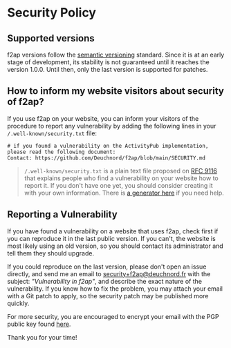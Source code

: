 # Security Policy

## Supported versions

f2ap versions follow the [semantic versioning](https://semver.org) standard.
Since it is at an early stage of development, its stability is not guaranteed until it reaches the version 1.0.0.
Until then, only the last version is supported for patches.

## How to inform my website visitors about security of f2ap?

If you use f2ap on your website, you can inform your visitors of the procedure to report any vulnerability by adding the following lines in your `/.well-known/security.txt` file:

```
# if you found a vulnerability on the ActivityPub implementation, please read the following document:
Contact: https://github.com/Deuchnord/f2ap/blob/main/SECURITY.md
```

> `/.well-known/security.txt` is a plain text file proposed on [RFC 9116](https://www.rfc-editor.org/rfc/rfc9116) that explains people who find a vulnerability on your website how to report it.
> If you don't have one yet, you should consider creating it with your own information.
> There is [a generator here](https://securitytxt.org) if you need help.

## Reporting a Vulnerability

If you have found a vulnerability on a website that uses f2ap, check first if you can reproduce it in the last public version.
If you can't, the website is most likely using an old version, so you should contact its administrator and tell them they should upgrade.

If you could reproduce on the last version, please don't open an issue directly, and send me an email to [security+f2ap@deuchnord.fr](mailto:security+f2ap@deuchnord.fr?subject=Vulnerability+in+f2ap) with the subject: _"Vulnerability in f2ap"_, and describe the exact nature of the vulnerability.
If you know how to fix the problem, you may attach your email with a Git patch to apply, so the security patch may be published more quickly.

For more security, you are encouraged to encrypt your email with the PGP public key found [here](https://deuchnord.fr/key.pgp).

Thank you for your time!
